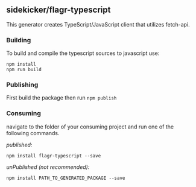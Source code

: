 ## sidekicker/flagr-typescript

This generator creates TypeScript/JavaScript client that utilizes fetch-api.

### Building

To build and compile the typescript sources to javascript use:

```
npm install
npm run build
```

### Publishing

First build the package then run `npm publish`

### Consuming

navigate to the folder of your consuming project and run one of the following commands.

_published:_

```
npm install flagr-typescript --save
```

_unPublished (not recommended):_

```
npm install PATH_TO_GENERATED_PACKAGE --save
```
